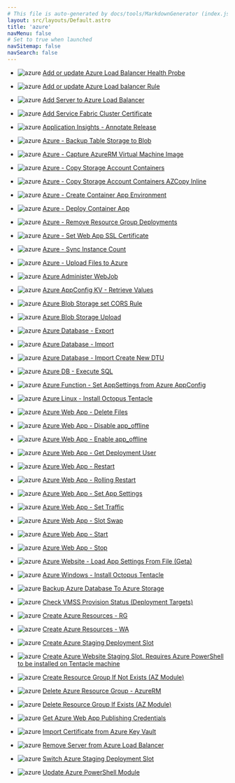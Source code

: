 ```yaml
---
# This file is auto-generated by docs/tools/MarkdownGenerator (index.js)
layout: src/layouts/Default.astro
title: 'azure'
navMenu: false
# Set to true when launched
navSitemap: false
navSearch: false
---
```


<ul>

<li>

![azure](https://i.octopus.com/library/step-templates/azure.png) [Add or update Azure Load Balancer Health Probe](/integrations/azure/add-or-update-azure-load-balancer-health-probe)

</li>
        
<li>

![azure](https://i.octopus.com/library/step-templates/azure.png) [Add or update Azure Load balancer Rule](/integrations/azure/add-or-update-azure-load-balancer-rule)

</li>
        
<li>

![azure](https://i.octopus.com/library/step-templates/azure.png) [Add Server to Azure Load Balancer](/integrations/azure/add-server-to-azure-load-balancer)

</li>
        
<li>

![azure](https://i.octopus.com/library/step-templates/azure.png) [Add Service Fabric Cluster Certificate](/integrations/azure/add-service-fabric-cluster-certificate)

</li>
        
<li>

![azure](https://i.octopus.com/library/step-templates/azure.png) [Application Insights - Annotate Release](/integrations/azure/application-insights-annotate-release)

</li>
        
<li>

![azure](https://i.octopus.com/library/step-templates/azure.png) [Azure - Backup Table Storage to Blob](/integrations/azure/azure-backup-table-storage-to-blob)

</li>
        
<li>

![azure](https://i.octopus.com/library/step-templates/azure.png) [Azure - Capture AzureRM Virtual Machine Image](/integrations/azure/azure-capture-azurerm-virtual-machine-image)

</li>
        
<li>

![azure](https://i.octopus.com/library/step-templates/azure.png) [Azure - Copy Storage Account Containers](/integrations/azure/azure-copy-storage-account-containers)

</li>
        
<li>

![azure](https://i.octopus.com/library/step-templates/azure.png) [Azure - Copy Storage Account Containers AZCopy Inline](/integrations/azure/azure-copy-storage-account-containers-azcopy-inline)

</li>
        
<li>

![azure](https://i.octopus.com/library/step-templates/azure.png) [Azure - Create Container App Environment](/integrations/azure/azure-create-container-app-environment)

</li>
        
<li>

![azure](https://i.octopus.com/library/step-templates/azure.png) [Azure - Deploy Container App](/integrations/azure/azure-deploy-container-app)

</li>
        
<li>

![azure](https://i.octopus.com/library/step-templates/azure.png) [Azure - Remove Resource Group Deployments](/integrations/azure/azure-remove-resource-group-deployments)

</li>
        
<li>

![azure](https://i.octopus.com/library/step-templates/azure.png) [Azure - Set Web App SSL Certificate](/integrations/azure/azure-set-web-app-ssl-certificate)

</li>
        
<li>

![azure](https://i.octopus.com/library/step-templates/azure.png) [Azure - Sync Instance Count](/integrations/azure/azure-sync-instance-count)

</li>
        
<li>

![azure](https://i.octopus.com/library/step-templates/azure.png) [Azure - Upload Files to Azure](/integrations/azure/azure-upload-files-to-azure)

</li>
        
<li>

![azure](https://i.octopus.com/library/step-templates/azure.png) [Azure Administer WebJob](/integrations/azure/azure-administer-webjob)

</li>
        
<li>

![azure](https://i.octopus.com/library/step-templates/azure.png) [Azure AppConfig KV - Retrieve Values](/integrations/azure/azure-appconfig-kv-retrieve-values)

</li>
        
<li>

![azure](https://i.octopus.com/library/step-templates/azure.png) [Azure Blob Storage set CORS Rule](/integrations/azure/azure-blob-storage-set-cors-rule)

</li>
        
<li>

![azure](https://i.octopus.com/library/step-templates/azure.png) [Azure Blob Storage Upload](/integrations/azure/azure-blob-storage-upload)

</li>
        
<li>

![azure](https://i.octopus.com/library/step-templates/azure.png) [Azure Database - Export](/integrations/azure/azure-database-export)

</li>
        
<li>

![azure](https://i.octopus.com/library/step-templates/azure.png) [Azure Database - Import](/integrations/azure/azure-database-import)

</li>
        
<li>

![azure](https://i.octopus.com/library/step-templates/azure.png) [Azure Database - Import Create New DTU](/integrations/azure/azure-database-import-create-new-dtu)

</li>
        
<li>

![azure](https://i.octopus.com/library/step-templates/azure.png) [Azure DB - Execute SQL ](/integrations/azure/azure-db-execute-sql-)

</li>
        
<li>

![azure](https://i.octopus.com/library/step-templates/azure.png) [Azure Function - Set AppSettings from Azure AppConfig](/integrations/azure/azure-function-set-appsettings-from-azure-appconfig)

</li>
        
<li>

![azure](https://i.octopus.com/library/step-templates/azure.png) [Azure Linux - Install Octopus Tentacle](/integrations/azure/azure-linux-install-octopus-tentacle)

</li>
        
<li>

![azure](https://i.octopus.com/library/step-templates/azure.png) [Azure Web App - Delete Files](/integrations/azure/azure-web-app-delete-files)

</li>
        
<li>

![azure](https://i.octopus.com/library/step-templates/azure.png) [Azure Web App - Disable app_offline](/integrations/azure/azure-web-app-disable-app_offline)

</li>
        
<li>

![azure](https://i.octopus.com/library/step-templates/azure.png) [Azure Web App - Enable app_offline](/integrations/azure/azure-web-app-enable-app_offline)

</li>
        
<li>

![azure](https://i.octopus.com/library/step-templates/azure.png) [Azure Web App - Get Deployment User](/integrations/azure/azure-web-app-get-deployment-user)

</li>
        
<li>

![azure](https://i.octopus.com/library/step-templates/azure.png) [Azure Web App - Restart](/integrations/azure/azure-web-app-restart)

</li>
        
<li>

![azure](https://i.octopus.com/library/step-templates/azure.png) [Azure Web App - Rolling Restart](/integrations/azure/azure-web-app-rolling-restart)

</li>
        
<li>

![azure](https://i.octopus.com/library/step-templates/azure.png) [Azure Web App - Set App Settings](/integrations/azure/azure-web-app-set-app-settings)

</li>
        
<li>

![azure](https://i.octopus.com/library/step-templates/azure.png) [Azure Web App - Set Traffic](/integrations/azure/azure-web-app-set-traffic)

</li>
        
<li>

![azure](https://i.octopus.com/library/step-templates/azure.png) [Azure Web App - Slot Swap](/integrations/azure/azure-web-app-slot-swap)

</li>
        
<li>

![azure](https://i.octopus.com/library/step-templates/azure.png) [Azure Web App - Start](/integrations/azure/azure-web-app-start)

</li>
        
<li>

![azure](https://i.octopus.com/library/step-templates/azure.png) [Azure Web App - Stop](/integrations/azure/azure-web-app-stop)

</li>
        
<li>

![azure](https://i.octopus.com/library/step-templates/azure.png) [Azure Website - Load App Settings From File (Geta)](/integrations/azure/azure-website-load-app-settings-from-file-(geta))

</li>
        
<li>

![azure](https://i.octopus.com/library/step-templates/azure.png) [Azure Windows - Install Octopus Tentacle](/integrations/azure/azure-windows-install-octopus-tentacle)

</li>
        
<li>

![azure](https://i.octopus.com/library/step-templates/azure.png) [Backup Azure Database To Azure Storage](/integrations/azure/backup-azure-database-to-azure-storage)

</li>
        
<li>

![azure](https://i.octopus.com/library/step-templates/azure.png) [Check VMSS Provision Status (Deployment Targets)](/integrations/azure/check-vmss-provision-status-(deployment-targets))

</li>
        
<li>

![azure](https://i.octopus.com/library/step-templates/azure.png) [Create Azure Resources - RG](/integrations/azure/create-azure-resources-rg)

</li>
        
<li>

![azure](https://i.octopus.com/library/step-templates/azure.png) [Create Azure Resources - WA](/integrations/azure/create-azure-resources-wa)

</li>
        
<li>

![azure](https://i.octopus.com/library/step-templates/azure.png) [Create Azure Staging Deployment Slot](/integrations/azure/create-azure-staging-deployment-slot)

</li>
        
<li>

![azure](https://i.octopus.com/library/step-templates/azure.png) [Create Azure Website Staging Slot. Requires Azure PowerShell to be installed on Tentacle machine](/integrations/azure/create-azure-website-staging-slot.-requires-azure-powershell-to-be-installed-on-tentacle-machine)

</li>
        
<li>

![azure](https://i.octopus.com/library/step-templates/azure.png) [Create Resource Group If Not Exists (AZ Module)](/integrations/azure/create-resource-group-if-not-exists-(az-module))

</li>
        
<li>

![azure](https://i.octopus.com/library/step-templates/azure.png) [Delete Azure Resource Group - AzureRM](/integrations/azure/delete-azure-resource-group-azurerm)

</li>
        
<li>

![azure](https://i.octopus.com/library/step-templates/azure.png) [Delete Resource Group If Exists (AZ Module)](/integrations/azure/delete-resource-group-if-exists-(az-module))

</li>
        
<li>

![azure](https://i.octopus.com/library/step-templates/azure.png) [Get Azure Web App Publishing Credentials](/integrations/azure/get-azure-web-app-publishing-credentials)

</li>
        
<li>

![azure](https://i.octopus.com/library/step-templates/azure.png) [Import Certificate from Azure Key Vault](/integrations/azure/import-certificate-from-azure-key-vault)

</li>
        
<li>

![azure](https://i.octopus.com/library/step-templates/azure.png) [Remove Server from Azure Load Balancer](/integrations/azure/remove-server-from-azure-load-balancer)

</li>
        
<li>

![azure](https://i.octopus.com/library/step-templates/azure.png) [Switch Azure Staging Deployment Slot](/integrations/azure/switch-azure-staging-deployment-slot)

</li>
        
<li>

![azure](https://i.octopus.com/library/step-templates/azure.png) [Update Azure PowerShell Module](/integrations/azure/update-azure-powershell-module)

</li>
        
</ul>
